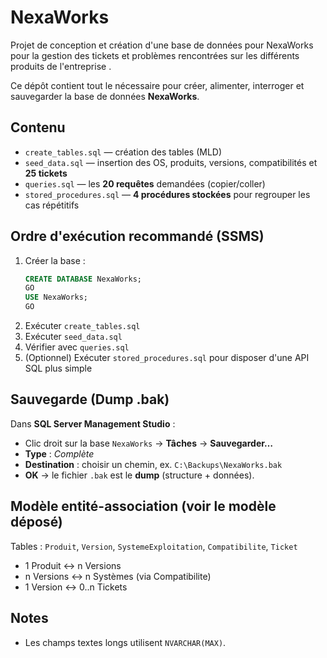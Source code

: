 # NexaWorks
Projet de conception et création d'une base de données pour NexaWorks pour la gestion des tickets et problèmes rencontrées sur les différents produits de l'entreprise .

Ce dépôt contient tout le nécessaire pour créer, alimenter, interroger et sauvegarder la base de données **NexaWorks**.

## Contenu

- `create_tables.sql` — création des tables (MLD) 
- `seed_data.sql` — insertion des OS, produits, versions, compatibilités et **25 tickets**
- `queries.sql` — les **20 requêtes** demandées (copier/coller)
- `stored_procedures.sql` — **4 procédures stockées** pour regrouper les cas répétitifs

## Ordre d'exécution recommandé (SSMS)

1. Créer la base :  
   ```sql
   CREATE DATABASE NexaWorks;
   GO
   USE NexaWorks; 
   GO
   ```
2. Exécuter `create_tables.sql`
3. Exécuter `seed_data.sql`
4. Vérifier avec `queries.sql`
5. (Optionnel) Exécuter `stored_procedures.sql` pour disposer d'une API SQL plus simple


## Sauvegarde (Dump .bak)

Dans **SQL Server Management Studio** :  
- Clic droit sur la base `NexaWorks` → **Tâches** → **Sauvegarder…**  
- **Type** : *Complète*  
- **Destination** : choisir un chemin, ex. `C:\Backups\NexaWorks.bak`  
- **OK** → le fichier `.bak` est le **dump** (structure + données).

## Modèle entité-association (voir le modèle déposé)

Tables : `Produit`, `Version`, `SystemeExploitation`, `Compatibilite`, `Ticket`  
- 1 Produit ↔ n Versions  
- n Versions ↔ n Systèmes (via Compatibilite)  
- 1 Version ↔ 0..n Tickets 

## Notes
- Les champs textes longs utilisent `NVARCHAR(MAX)`.



